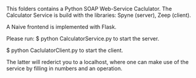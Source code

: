 This folders contains a Python SOAP Web-Service Caclulator. 
The Calculator Service is build with the libraries: Spyne (server), Zeep (client). 

A Naive frontend is implemented with Flask. 

Please run:
$ python CalculatorService.py to start the server. 

$ python CaclulatorClient.py to start the client. 

The latter will rederict you to a localhost, where one can make use of the service by filling in numbers and an operation. 



